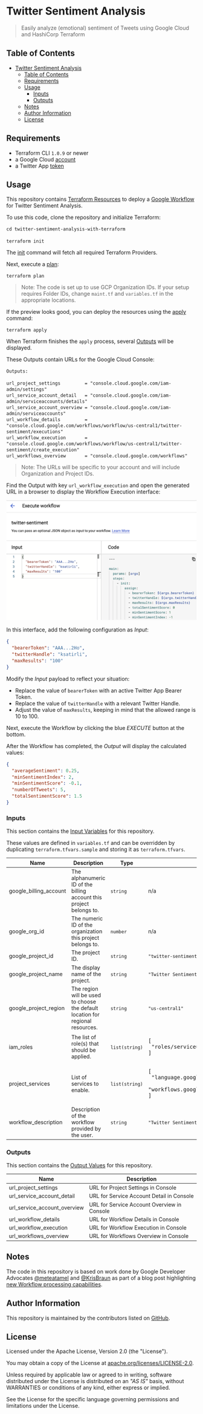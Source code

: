 # Twitter Sentiment Analysis

> Easily analyze (emotional) sentiment of Tweets using Google Cloud and HashiCorp Terraform

## Table of Contents

- [Twitter Sentiment Analysis](#twitter-sentiment-analysis)
  - [Table of Contents](#table-of-contents)
  - [Requirements](#requirements)
  - [Usage](#usage)
    - [Inputs](#inputs)
    - [Outputs](#outputs)
  - [Notes](#notes)
  - [Author Information](#author-information)
  - [License](#license)

## Requirements

* Terraform CLI `1.0.9` or newer
* a Google Cloud [account](https://cloud.google.com/gcp)
* a Twitter  App [token](https://developer.twitter.com/en/portal/projects-and-apps)

## Usage

This repository contains [Terraform Resources](https://www.terraform.io) to deploy a [Google Workflow](https://cloud.google.com/workflows) for Twitter Sentiment Analysis.

To use this code, clone the repository and initialize Terraform:

```shell
cd twitter-sentiment-analysis-with-terraform

terraform init
```

The [init](https://www.terraform.io/docs/cli/commands/init.html) command will fetch all required Terraform Providers.

Next, execute a [plan](https://www.terraform.io/docs/cli/commands/plan.html):

```shell
terraform plan
```

> Note: The code is set up to use GCP Organization IDs. If your setup requires Folder IDs, change `maint.tf` and `variables.tf` in the appropriate locations.

If the preview looks good, you can deploy the resources using the [apply](https://www.terraform.io/docs/cli/commands/apply.html) command:

```shell
terraform apply
```

When Terraform finishes the `apply` process, several [Outputs](https://www.terraform.io/docs/language/values/outputs.html) will be displayed.

These Outputs contain URLs for the Google Cloud Console:

```shell
Outputs:

url_project_settings         = "console.cloud.google.com/iam-admin/settings"
url_service_account_detail   = "console.cloud.google.com/iam-admin/serviceaccounts/details"
url_service_account_overview = "console.cloud.google.com/iam-admin/serviceaccounts"
url_workflow_details         = "console.cloud.google.com/workflows/workflow/us-central1/twitter-sentiment/executions"
url_workflow_execution       = "console.cloud.google.com/workflows/workflow/us-central1/twitter-sentiment/create_execution"
url_workflows_overview       = "console.cloud.google.com/workflows"
```

> Note: The URLs will be specific to your account and will include Organization and Project IDs.

Find the Output with key `url_workflow_execution` and open the generated URL in a browser to display the Workflow Execution interface:

![Execute Google Workflow](docs/images/execute-workflow.png)

In this interface, add the following configuration as _Input_:

```json
{
  "bearerToken": "AAA...2Ho",
  "twitterHandle": "ksatirli",
  "maxResults": "100"
}
```

Modify the _Input_ payload to reflect your situation:

* Replace the value of `bearerToken` with an active Twitter App Bearer Token.
* Replace the value of `twitterHandle` with a relevant Twitter Handle.
* Adjust the value of `maxResults`, keeping in mind that the allowed range is 10 to 100.

Next, execute the Workflow by clicking the blue _EXECUTE_ button at the bottom.

After the Workflow has completed, the _Output_ will display the calculated values:

```json
{
  "averageSentiment": 0.25,
  "minSentimentIndex": 2,
  "minSentimentScore": -0.1,
  "numberOfTweets": 5,
  "totalSentimentScore": 1.5
}
```

### Inputs

This section contains the [Input Variables](https://www.terraform.io/docs/language/values/variables.html) for this repository.

These values are defined in `variables.tf` and can be overridden by duplicating `terraform.tfvars.sample` and storing it as `terraform.tfvars`.

| Name                   | Description                                                                    | Type           | Default                                                                           | Required |
|------------------------|--------------------------------------------------------------------------------|----------------|-----------------------------------------------------------------------------------|:--------:|
| google_billing_account | The alphanumeric ID of the billing account this project belongs to.            | `string`       | n/a                                                                               | yes      |
| google_org_id          | The numeric ID of the organization this project belongs to.                    | `number`       | n/a                                                                               | yes      |
| google_project_id      | The project ID.                                                                | `string`       | `"twitter-sentiment"`                                                             | no       |
| google_project_name    | The display name of the project.                                               | `string`       | `"Twitter Sentiment Analysis"`                                                    | no       |
| google_project_region  | The region will be used to choose the default location for regional resources. | `string`       | `"us-central1"`                                                                   | no       |
| iam_roles              | The list of role(s) that should be applied.                                    | `list(string)` | <pre>[<br>  "roles/serviceusage.serviceUsageConsumer"<br>]</pre>                  | no       |
| project_services       | List of services to enable.                                                    | `list(string)` | <pre>[<br>  "language.googleapis.com",<br>  "workflows.googleapis.com"<br>]</pre> | no       |
| workflow_description   | Description of the workflow provided by the user.                              | `string`       | `"Twitter Sentiment Analysis"`                                                    | no       |

### Outputs

This section contains the [Output Values](https://www.terraform.io/docs/language/values/outputs.html) for this repository.

| Name                         | Description                                 |
|------------------------------|---------------------------------------------|
| url_project_settings         | URL for Project Settings in Console         |
| url_service_account_detail   | URL for Service Account Detail in Console   |
| url_service_account_overview | URL for Service Account Overview in Console |
| url_workflow_details         | URL for Workflow Details in Console         |
| url_workflow_execution       | URL for Workflow Execution in Console       |
| url_workflows_overview       | URL for Workflows Overview in Console       |

## Notes

The code in this repository is based on work done by Google Developer Advocates [@meteatamel](https://github.com/meteatamel) and [@KrisBraun](https://github.com/KrisBraun)
as part of a blog post highlighting [new Workflow processing capabilities](https://cloud.google.com/blog/topics/developers-practitioners/analyzing-twitter-sentiment-new-workflows-processing-capabilities).

## Author Information

This repository is maintained by the contributors listed on [GitHub](https://github.com/ksatirli/pagerduty-x-terraform/graphs/contributors).

## License

Licensed under the Apache License, Version 2.0 (the "License").

You may obtain a copy of the License at [apache.org/licenses/LICENSE-2.0](http://www.apache.org/licenses/LICENSE-2.0).

Unless required by applicable law or agreed to in writing, software distributed under the License is distributed on an _"AS IS"_ basis, without WARRANTIES or conditions of any kind, either express or implied.

See the License for the specific language governing permissions and limitations under the License.
